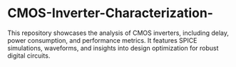 # CMOS-Inverter-Characterization-
This repository showcases the analysis of CMOS inverters, including delay, power consumption, and performance metrics. It features SPICE simulations, waveforms, and insights into design optimization for robust digital circuits.
